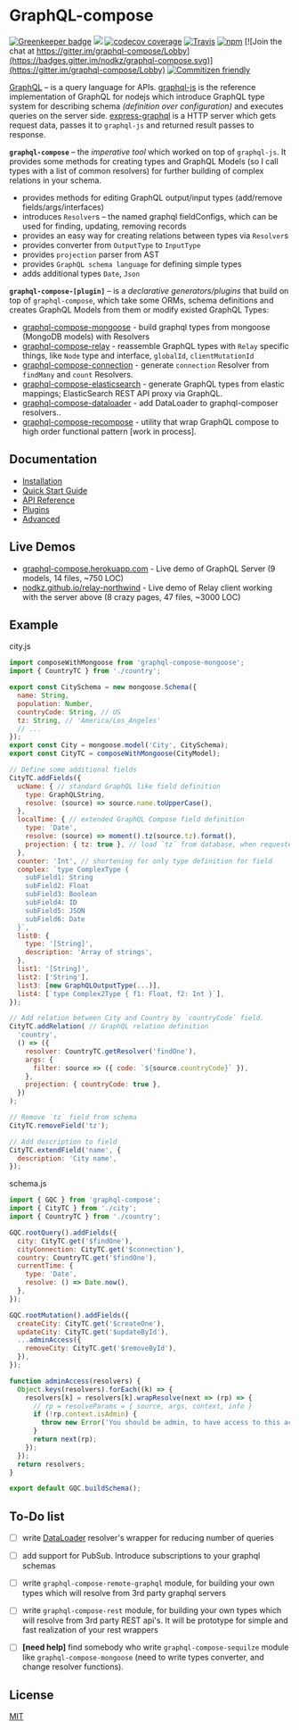 # GraphQL-compose

[![Greenkeeper badge](https://badges.greenkeeper.io/nodkz/graphql-compose.svg)](https://greenkeeper.io/)
[![](https://img.shields.io/npm/v/graphql-compose.svg)](https://www.npmjs.com/package/graphql-compose)
[![codecov coverage](https://img.shields.io/codecov/c/github/nodkz/graphql-compose.svg)](https://codecov.io/github/nodkz/graphql-compose)
[![Travis](https://img.shields.io/travis/nodkz/graphql-compose.svg?maxAge=2592000)](https://travis-ci.org/nodkz/graphql-compose)
[![npm](https://img.shields.io/npm/dt/graphql-compose.svg)](http://www.npmtrends.com/graphql-compose)
[![Join the chat at https://gitter.im/graphql-compose/Lobby](https://badges.gitter.im/nodkz/graphql-compose.svg)](https://gitter.im/graphql-compose/Lobby)
[![Commitizen friendly](https://img.shields.io/badge/commitizen-friendly-brightgreen.svg)](http://commitizen.github.io/cz-cli/)

[GraphQL](http://graphql.org/) – is a query language for APIs. [graphql-js](https://github.com/graphql/graphql-js) is the reference implementation of GraphQL for nodejs which introduce GraphQL type system for describing schema *(definition over configuration)* and executes queries on the server side. [express-graphql](https://github.com/graphql/express-graphql) is a HTTP server which gets request data, passes it to `graphql-js` and returned result passes to response.

**`graphql-compose`** – the *imperative tool* which worked on top of `graphql-js`. It provides some methods for creating types and GraphQL Models (so I call types with a list of common resolvers) for further building of complex relations in your schema. 
- provides methods for editing GraphQL output/input types (add/remove fields/args/interfaces)
- introduces `Resolver`s – the named graphql fieldConfigs, which can be used for finding, updating, removing records
- provides an easy way for creating relations between types via `Resolver`s
- provides converter from `OutputType` to `InputType`
- provides `projection` parser from AST
- provides `GraphQL schema language` for defining simple types
- adds additional types `Date`, `Json`


**`graphql-compose-[plugin]`** – is a *declarative generators/plugins* that build on top of `graphql-compose`, which take some ORMs, schema definitions and creates GraphQL Models from them or modify existed GraphQL Types:
- [graphql-compose-mongoose](https://github.com/nodkz/graphql-compose-mongoose) - build graphql types from mongoose (MongoDB models) with Resolvers
- [graphql-compose-relay](https://github.com/nodkz/graphql-compose-relay) - reassemble GraphQL types with `Relay` specific things, like `Node` type and interface, `globalId`, `clientMutationId`
- [graphql-compose-connection](https://github.com/nodkz/graphql-compose-connection) - generate `connection` Resolver from `findMany` and `count` Resolvers.
- [graphql-compose-elasticsearch](https://github.com/nodkz/graphql-compose-elasticsearch) - generate GraphQL types from elastic mappings; ElasticSearch REST API proxy via GraphQL.
- [graphql-compose-dataloader](https://github.com/stoffern/graphql-compose-dataloader) - add DataLoader to graphql-composer resolvers..
- [graphql-compose-recompose](https://github.com/digithun/graphql-compose-recompose) - utility that wrap GraphQL compose to high order functional pattern [work in process].

## Documentation
- [Installation](docs/02-installation)
- [Quick Start Guide](docs/03-guide)
- [API Reference](docs/04-api-reference)
- [Plugins](docs/05-plugins)
- [Advanced](docs/06-advanced)

## Live Demos
- [graphql-compose.herokuapp.com](https://graphql-compose.herokuapp.com/) - Live demo of GraphQL Server (9 models, 14 files, ~750 LOC)
- [nodkz.github.io/relay-northwind](https://nodkz.github.io/relay-northwind) - Live demo of Relay client working with the server above (8 crazy pages, 47 files, ~3000 LOC)

## Example
city.js
```js
import composeWithMongoose from 'graphql-compose-mongoose';
import { CountryTC } from './country';

export const CitySchema = new mongoose.Schema({
  name: String,
  population: Number,
  countryCode: String, // US
  tz: String, // 'America/Los_Angeles'
  // ...
});
export const City = mongoose.model('City', CitySchema);
export const CityTC = composeWithMongoose(CityModel);

// Define some additional fields
CityTC.addFields({
  ucName: { // standard GraphQL like field definition
    type: GraphQLString,
    resolve: (source) => source.name.toUpperCase(),
  },
  localTime: { // extended GraphQL Compose field definition
    type: 'Date',
    resolve: (source) => moment().tz(source.tz).format(),
    projection: { tz: true }, // load `tz` from database, when requested only `localTime` field
  },
  counter: 'Int', // shortening for only type definition for field
  complex: `type ComplexType {
    subField1: String
    subField2: Float
    subField3: Boolean
    subField4: ID
    subField5: JSON
    subField6: Date
  }`,
  list0: {
    type: '[String]',
    description: 'Array of strings',
  },
  list1: '[String]',
  list2: ['String'],
  list3: [new GraphQLOutputType(...)],
  list4: [`type Complex2Type { f1: Float, f2: Int }`],
});

// Add relation between City and Country by `countryCode` field.
CityTC.addRelation( // GraphQL relation definition
  'country',
  () => ({
    resolver: CountryTC.getResolver('findOne'),
    args: {
      filter: source => ({ code: `${source.countryCode}` }),
    },
    projection: { countryCode: true },
  })
);

// Remove `tz` field from schema
CityTC.removeField('tz');

// Add description to field
CityTC.extendField('name', {
  description: 'City name',
});
```

schema.js
```js
import { GQC } from 'graphql-compose';
import { CityTC } from './city';
import { CountryTC } from './country';

GQC.rootQuery().addFields({
  city: CityTC.get('$findOne'),
  cityConnection: CityTC.get('$connection'),
  country: CountryTC.get('$findOne'),
  currentTime: {
    type: 'Date',
    resolve: () => Date.now(),
  },
});

GQC.rootMutation().addFields({
  createCity: CityTC.get('$createOne'),
  updateCity: CityTC.get('$updateById'),
  ...adminAccess({
    removeCity: CityTC.get('$removeById'),
  }),
});

function adminAccess(resolvers) {
  Object.keys(resolvers).forEach((k) => {
    resolvers[k] = resolvers[k].wrapResolve(next => (rp) => {
      // rp = resolveParams = { source, args, context, info }
      if (!rp.context.isAdmin) {
        throw new Error('You should be admin, to have access to this action.');
      }
      return next(rp);
    });
  });
  return resolvers;
}

export default GQC.buildSchema();
```

## To-Do list
- [ ] write [DataLoader](https://github.com/facebook/dataloader) resolver's wrapper for reducing number of queries
- [ ] add support for PubSub. Introduce subscriptions to your graphql schemas
- [ ] write `graphql-compose-remote-graphql` module, for building your own types which will resolve from 3rd party graphql servers
- [ ] write `graphql-compose-rest` module, for building your own types which will resolve from 3rd party REST api's. It will be prototype for simple and fast realization of your rest wrappers
- [ ] **[need help]** find somebody who write `graphql-compose-sequilze` module like `graphql-compose-mongoose` (need to write types converter, and change resolver functions).


## License
[MIT](https://github.com/nodkz/graphql-compose/blob/master/LICENSE.md)
